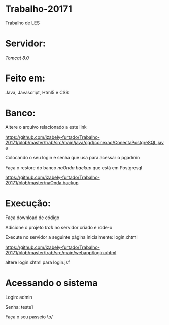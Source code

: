 # Trabalho-20171
Trabalho de LES



# Servidor: 

*Tomcat 8.0*



# Feito em:

Java, Javascript, Html5 e CSS




# Banco:

Altere o arquivo relacionado a este link

https://github.com/izabely-furtado/Trabalho-20171/blob/master/trab/src/main/java/cgd/conexao/ConectaPostgreSQL.java

Colocando o seu login e senha que usa para acessar o pgadmin

Faça o restore do banco *naOnda.backup* que está em Postgresql

https://github.com/izabely-furtado/Trabalho-20171/blob/master/naOnda.backup




# Execução:
Faça download de código

Adicione o projeto *trab* no servidor criado e rode-o 

Execute no servidor a seguinte página inicialmente: login.xhtml

https://github.com/izabely-furtado/Trabalho-20171/blob/master/trab/src/main/webapp/login.xhtml

altere login.xhtml para login.jsf



# Acessando o sistema

Login: admin

Senha: teste1




Faça o seu passeio \o/
